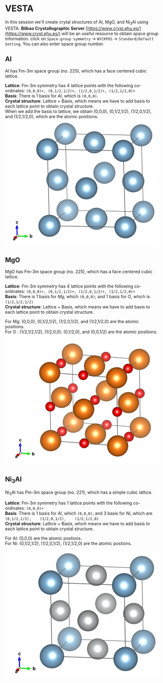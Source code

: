 # VESTA
In this session we'll create crytal structures of Al, MgO, and Ni<sub>3</sub>Al using VESTA. **Bilbao Crystallographic Server** [https://www.cryst.ehu.es/](https://www.cryst.ehu.es/) will be an useful resource to obtain space group information. click on `Space-group symmetry` -> `WYCKPOS` -> `Standard/Default Setting`. You can also enter space group number.

## Al
Al has Fm-3m space group (no. 225), which has a face centered cubic lattice.

**Lattice**: Fm-3m symmetry has 4 lattice points with the following co-ordinates: `(0,0,0)+, (0,1/2,1/2)+, (1/2,0,1/2)+, (1/2,1/2,0)+` <br>
**Basis**: There is 1 basis for _Al_, which is `(0,0,0)`. <br>
**Crystal structure**: Lattice + Basis, which means we have to add basis to each lattice point to obtain crystal structure. <br>
When we add the basis to lattice, we obtain (0,0,0), (0,1/2,1/2), (1/2,0,1/2), and (1/2,1/2,0), which are the atomic positions.
![Al](Al.png)

## MgO
MgO has Fm-3m space group (no. 225), which has a face centered cubic lattice.

**Lattice**: Fm-3m symmetry has 4 lattice points with the following co-ordinates: `(0,0,0)+, (0,1/2,1/2)+, (1/2,0,1/2)+, (1/2,1/2,0)+` <br>
**Basis**: There is 1 basis for _Mg_, which `(0,0,0)`; and 1 basis for _O_, which is `(1/2,1/2,1/2)` <br>
**Crystal structure**: Lattice + Basis, which means we have to add basis to each lattice point to obtain crystal structure.

For Mg: (0,0,0), (0,1/2,1/2), (1/2,0,1/2), and (1/2,1/2,0) are the atomic positions. <br>
For O : (1/2,1/2,1/2), (1/2,0,0), (0,1/2,0), and (0,0,1/2) are the atomic positions.
![MgO](MgO.png)

## Ni<sub>3</sub>Al
Ni<sub>3</sub>Al has Pm-3m space group (no. 221), which has a simple cubic lattice.

**Lattice**: Fm-3m symmetry has 1 lattice points with the following co-ordinates: `(0,0,0)+` <br>
**Basis**: There is 1 basis for _Al_, which `(0,0,0)`; and 3 basis for _Ni_, which are `(0,1/2,1/2),	(1/2,0,1/2),	(1/2,1/2,0)`
<br>
**Crystal structure**: Lattice + Basis, which means we have to add basis to each lattice point to obtain crystal structure.

For Al: (0,0,0) are the atomic postions. <br>
For Ni: (0,1/2,1/2),	(1/2,0,1/2),	(1/2,1/2,0) are the atomic postions.

![Ni3Al](Ni3Al.png)

